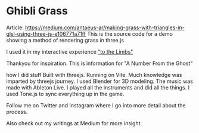 # Ghibli Grass

Article: https://medium.com/antaeus-ar/making-grass-with-triangles-in-glsl-using-three-js-e106771a71ff
This is the source code for a demo showing a method of rendering grass in three.js

I used it in my interactive experience ["to the Limbs"](https://create.viverse.com/TkZWCbJ)



Thankyou for inspiration. This is information for "A Number From the Ghost"

how I did stuff
Built with threejs. Running on Vite. Much knowledge was imparted by threejs journey. I used Blender for 3D modeling. The music was made with Ableton Live. I played all the instruments and did all the things. I used Tone.js to sync everything up in the game.

Follow me on Twitter and Instagram where I go into more detail about the process.

Also check out my writings at Medium for more insight.
